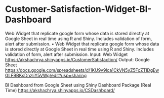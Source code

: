 # Customer-Satisfaction-Widget-BI-Dashboard
Web Widget that replicate google form whose data is stored directly at Google Sheet in real time using R and Shiny. Includes validation of form, alert after submission.
•	Web Widget that replicate google form whose data is stored directly at Google Sheet in real time using R and Shiny.
Includes validation of form, alert after submission.
Input: Web Widget
 https://akshachrya.shinyapps.io/CustomerSatisfaction/
Output: Google Sheet
https://docs.google.com/spreadsheets/d/1KU9v9lca1CkVN5yZ5FcZTIDgEwGLFBBKsDnzIiY5VWg/edit?usp=sharing

BI Dashboard from Google Sheet using Shiny Dashboard Package (Real Time)
https://akshachrya.shinyapps.io/CSDashboard/


